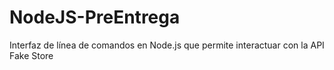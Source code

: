 # NodeJS-PreEntrega
Interfaz de línea de comandos en Node.js que permite interactuar con la API Fake Store
